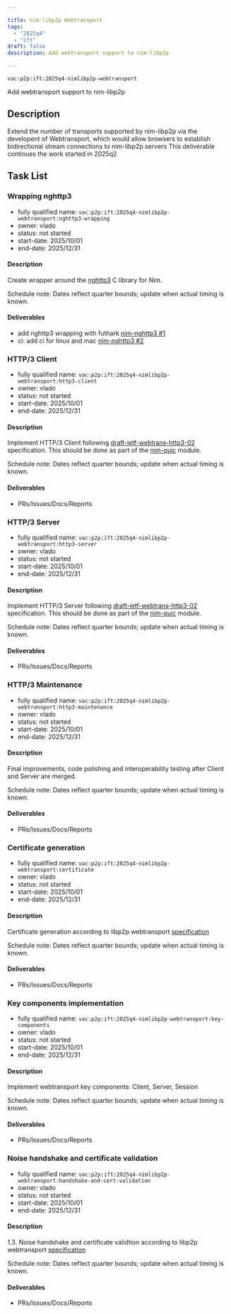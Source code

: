 ```yaml
---

title: nim-libp2p Webtransport
tags:
  - "2025q4"
  - "ift"
draft: false
description: Add webtransport support to nim-libp2p

---
```


`vac:p2p:ift:2025q4-nimlibp2p-webtransport`

Add webtransport support to nim-libp2p

## Description

Extend the number of transports supported by nim-libp2p via the developent of Webtransport,
which would allow browsers to establish bidirectional stream connections to nim-libp2p servers
This deliverable continues the work started in 2025q2

## Task List

### Wrapping nghttp3

* fully qualified name: `vac:p2p:ift:2025q4-nimlibp2p-webtransport:nghttp3-wrapping`
* owner: vlado
* status: not started
* start-date: 2025/10/01
* end-date: 2025/12/31

#### Description
Create wrapper around the [nghttp3](https://github.com/ngtcp2/nghttp3) C library for Nim.

Schedule note: Dates reflect quarter bounds; update when actual timing is known.
#### Deliverables
- add nghttp3 wrapping with futhark [nim-nghttp3 #1](https://github.com/vacp2p/nim-nghttp3/pull/1)
- ci: add ci for linux and mac [nim-nghttp3 #2](https://github.com/vacp2p/nim-nghttp3/pull/2)

### HTTP/3 Client

* fully qualified name: `vac:p2p:ift:2025q4-nimlibp2p-webtransport:http3-client`
* owner: vlado
* status: not started
* start-date: 2025/10/01
* end-date: 2025/12/31

#### Description
Implement HTTP/3 Client following [draft-ietf-webtrans-http3-02](https://www.ietf.org/archive/id/draft-ietf-webtrans-http3-02.html) specification.
This should be done as part of the [nim-quic](https://github.com/vacp2p/nim-quic) module.

Schedule note: Dates reflect quarter bounds; update when actual timing is known.
#### Deliverables
- PRs/Issues/Docs/Reports


### HTTP/3 Server

* fully qualified name: `vac:p2p:ift:2025q4-nimlibp2p-webtransport:http3-server`
* owner: vlado
* status: not started
* start-date: 2025/10/01
* end-date: 2025/12/31

#### Description
Implement HTTP/3 Server following [draft-ietf-webtrans-http3-02](https://www.ietf.org/archive/id/draft-ietf-webtrans-http3-02.html) specification.
This should be done as part of the [nim-quic](https://github.com/vacp2p/nim-quic) module.

Schedule note: Dates reflect quarter bounds; update when actual timing is known.
#### Deliverables
- PRs/Issues/Docs/Reports


### HTTP/3 Maintenance

* fully qualified name: `vac:p2p:ift:2025q4-nimlibp2p-webtransport:http3-maintenance`
* owner: vlado
* status: not started
* start-date: 2025/10/01
* end-date: 2025/12/31

#### Description
Final improvements, code polishing and interoperability testing after Client and Server are merged.


Schedule note: Dates reflect quarter bounds; update when actual timing is known.
#### Deliverables
- PRs/Issues/Docs/Reports


### Certificate generation

* fully qualified name: `vac:p2p:ift:2025q4-nimlibp2p-webtransport:certificate`
* owner: vlado
* status: not started
* start-date: 2025/10/01
* end-date: 2025/12/31

#### Description
Certificate generation according to libp2p webtransport [specification](https://github.com/libp2p/specs/tree/master/webtransport)

Schedule note: Dates reflect quarter bounds; update when actual timing is known.
#### Deliverables
- PRs/Issues/Docs/Reports


### Key components implementation

* fully qualified name: `vac:p2p:ift:2025q4-nimlibp2p-webtransport:key-components`
* owner: vlado
* status: not started
* start-date: 2025/10/01
* end-date: 2025/12/31

#### Description
Implement webtransport key components: Client, Server, Session

Schedule note: Dates reflect quarter bounds; update when actual timing is known.
#### Deliverables
- PRs/Issues/Docs/Reports


### Noise handshake and certificate validation

* fully qualified name: `vac:p2p:ift:2025q4-nimlibp2p-webtransport:handshake-and-cert-validation`
* owner: vlado
* status: not started
* start-date: 2025/10/01
* end-date: 2025/12/31

#### Description
 1.3. Noise handshake and certificate validtion according to libp2p webtransport [specification](https://github.com/libp2p/specs/tree/master/webtransport)

Schedule note: Dates reflect quarter bounds; update when actual timing is known.
#### Deliverables
- PRs/Issues/Docs/Reports

